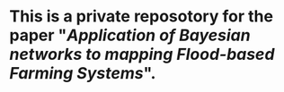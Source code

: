# This is a private reposotory for the paper "_**Application of Bayesian networks to mapping Flood-based Farming Systems**_".
